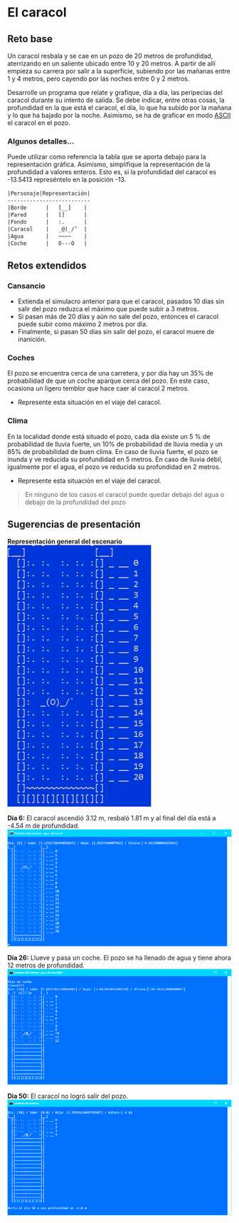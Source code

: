 # El caracol

## Reto base
Un caracol resbala y se cae en un pozo de 20 metros de profundidad, aterrizando en un saliente ubicado entre 10 y 20 metros. A partir de allí empieza su carrera por salir a la superficie, subiendo por las mañanas entre 1 y 4 metros, pero cayendo por las noches entre 0 y 2 metros.

Desarrolle un programa que relate y grafique, día a día, las peripecias del caracol durante su intento de salida. Se debe indicar, entre otras cosas, la profundidad en la que está el caracol, el día, lo que ha subido por la mañana y lo que ha bajado por la noche. Asimismo, se ha de graficar en modo [ASCII](https://es.wikipedia.org/wiki/ASCII) el caracol en el pozo. 

### Algunos detalles...
Puede utilizar como referencia la tabla que se aporta debajo para la representación gráfica. Asimismo, simplifique la representación de la profundidad a valores enteros. Esto es, si la profundidad del caracol es -13.5413 represéntelo en la posición -13.

    |Personaje|Representación|
    --------------------------
    |Borde      |   [__]    |
    |Pared      |   []      |
    |Fondo      |   :.      |
    |Caracol    |   _@)_/’  |
    |Agua       |   ~~~~    |
    |Coche      |   O---O   |

## Retos extendidos
### Cansancio
* Extienda el simulacro anterior para que el caracol, pasados 10 días sin salir del pozo reduzca el máximo que puede subir a 3 metros. 
* Si pasan más de 20 días y aún no sale del pozo, entonces el caracol puede subir como máximo 2 metros por día.
* Finalmente, si pasan 50 días sin salir del pozo, el caracol muere de inanición.
### Coches
El pozo se encuentra cerca de una carretera, y por día hay un 35% de probabilidad de que un coche aparque cerca del pozo. En este caso, ocasiona un ligero temblor que hace caer al caracol 2 metros.
* Represente esta situación en el viaje del caracol.

### Clima
En la localidad donde está situado el pozo, cada día existe un 5 % de probabilidad de lluvia fuerte, un 10% de probabilidad de lluvia media y un 85% de probabilidad de buen clima.  En caso de lluvia fuerte, el pozo se inunda y ve reducida su profundidad en 5 metros. En caso de lluvia débil, igualmente por el agua, el pozo ve reducida su profundidad en 2 metros.
* Represente esta situación en el viaje del caracol.
> En ninguno de los casos el caracol puede quedar debajo del agua o debajo de la profundidad del pozo
## Sugerencias de presentación
**Representación general del escenario**
![](./images/caracolASCII.png)

**Día 6:** El caracol ascendió 3.12 m, resbaló 1.81 m y al final del día está a -4.54 m de profundidad.
![](./images/caracolASCII_dia6.png)

**Día 26:** Llueve y pasa un coche. El pozo se ha llenado de agua y tiene ahora 12 metros de profundidad.
![](./images/caracolASCII_dia26.png)

**Dia 50:** El caracol no logró salir del pozo.
![](./images/caracolASCII_dia50.png)
